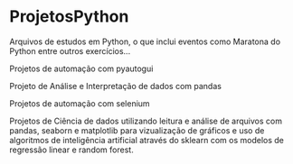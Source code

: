 # ProjetosPython
Arquivos de estudos em Python, o que inclui eventos como Maratona do Python entre outros exercícios...

 Projetos de automação com pyautogui

 Projeto de Análise e Interpretação de dados com pandas

 Projetos de automação com selenium

 Projetos de Ciência de dados utilizando leitura e análise de arquivos com pandas, seaborn e matplotlib para vizualização de gráficos e uso de algoritmos de inteligência artificial através do sklearn com os modelos de regressão linear e random forest.
